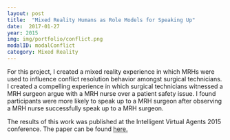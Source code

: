 ```yaml
---
layout: post
title:  "Mixed Reality Humans as Role Models for Speaking Up"
date:  2017-01-27
year: 2015
img: img/portfolio/conflict.png
modalID: modalConflict
category: Mixed Reality
---
```

For this project, I created a mixed reality experience in which MRHs were used to influence conflict resolution behavior amongst surgical technicians. I created a compelling experience in which surgical technicians witnessed a MRH surgeon argue with a MRH nurse over a patient safety issue. I found participants were more likely to speak up to a MRH surgeon after observing a MRH nurse successfully speak up to a MRH surgeon.

The results of this work was published at the Intelligent Virtual Agents 2015 conference. The paper can be found [here.][paper-link]

[paper-link]: http://link.springer.com/chapter/10.1007/978-3-319-21996-7_23